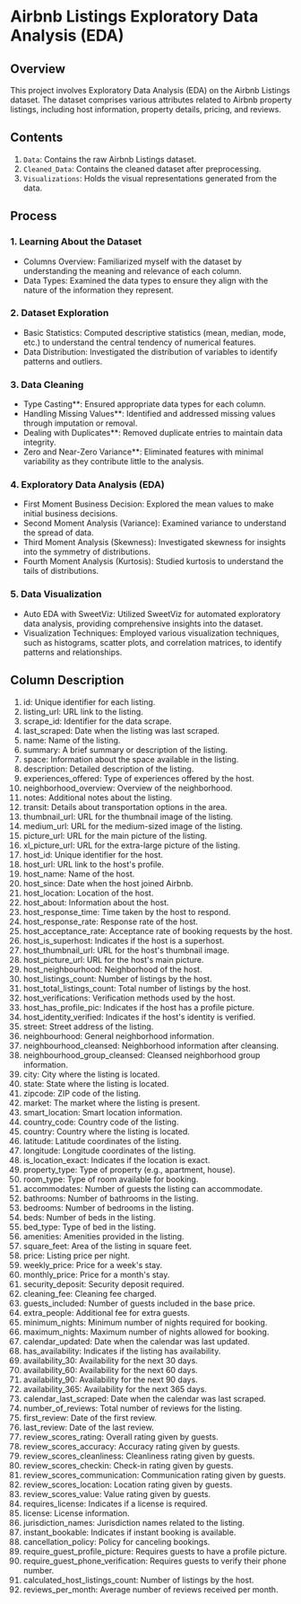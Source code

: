 
# Airbnb Listings Exploratory Data Analysis (EDA)

## Overview

This project involves Exploratory Data Analysis (EDA) on the Airbnb Listings dataset. The dataset comprises various attributes related to Airbnb property listings, including host information, property details, pricing, and reviews.

## Contents

1. `Data`: Contains the raw Airbnb Listings dataset.
2. `Cleaned_Data`: Contains the cleaned dataset after preprocessing.
3. `Visualizations`: Holds the visual representations generated from the data.

## Process

### 1. Learning About the Dataset

- Columns Overview: Familiarized myself with the dataset by understanding the meaning and relevance of each column.
- Data Types: Examined the data types to ensure they align with the nature of the information they represent.

### 2. Dataset Exploration

- Basic Statistics: Computed descriptive statistics (mean, median, mode, etc.) to understand the central tendency of numerical features.
- Data Distribution: Investigated the distribution of variables to identify patterns and outliers.

### 3. Data Cleaning

- Type Casting**: Ensured appropriate data types for each column.
- Handling Missing Values**: Identified and addressed missing values through imputation or removal.
- Dealing with Duplicates**: Removed duplicate entries to maintain data integrity.
- Zero and Near-Zero Variance**: Eliminated features with minimal variability as they contribute little to the analysis.

### 4. Exploratory Data Analysis (EDA)

- First Moment Business Decision: Explored the mean values to make initial business decisions.
- Second Moment Analysis (Variance): Examined variance to understand the spread of data.
- Third Moment Analysis (Skewness): Investigated skewness for insights into the symmetry of distributions.
- Fourth Moment Analysis (Kurtosis): Studied kurtosis to understand the tails of distributions.

### 5. Data Visualization

- Auto EDA with SweetViz: Utilized SweetViz for automated exploratory data analysis, providing comprehensive insights into the dataset.
- Visualization Techniques: Employed various visualization techniques, such as histograms, scatter plots, and correlation matrices, to identify patterns and relationships.


## Column Description

1. id: Unique identifier for each listing.
2. listing_url: URL link to the listing.
3. scrape_id: Identifier for the data scrape.
4. last_scraped: Date when the listing was last scraped.
5. name: Name of the listing.
6. summary: A brief summary or description of the listing.
7. space: Information about the space available in the listing.
8. description: Detailed description of the listing.
9. experiences_offered: Type of experiences offered by the host.
10. neighborhood_overview: Overview of the neighborhood.
11. notes: Additional notes about the listing.
12. transit: Details about transportation options in the area.
13. thumbnail_url: URL for the thumbnail image of the listing.
14. medium_url: URL for the medium-sized image of the listing.
15. picture_url: URL for the main picture of the listing.
16. xl_picture_url: URL for the extra-large picture of the listing.
17. host_id: Unique identifier for the host.
18. host_url: URL link to the host's profile.
19. host_name: Name of the host.
20. host_since: Date when the host joined Airbnb.
21. host_location: Location of the host.
22. host_about: Information about the host.
23. host_response_time: Time taken by the host to respond.
24. host_response_rate: Response rate of the host.
25. host_acceptance_rate: Acceptance rate of booking requests by the host.
26. host_is_superhost: Indicates if the host is a superhost.
27. host_thumbnail_url: URL for the host's thumbnail image.
28. host_picture_url: URL for the host's main picture.
29. host_neighbourhood: Neighborhood of the host.
30. host_listings_count: Number of listings by the host.
31. host_total_listings_count: Total number of listings by the host.
32. host_verifications: Verification methods used by the host.
33. host_has_profile_pic: Indicates if the host has a profile picture.
34. host_identity_verified: Indicates if the host's identity is verified.
35. street: Street address of the listing.
36. neighbourhood: General neighborhood information.
37. neighbourhood_cleansed: Neighborhood information after cleansing.
38. neighbourhood_group_cleansed: Cleansed neighborhood group information.
39. city: City where the listing is located.
40. state: State where the listing is located.
41. zipcode: ZIP code of the listing.
42. market: The market where the listing is present.
43. smart_location: Smart location information.
44. country_code: Country code of the listing.
45. country: Country where the listing is located.
46. latitude: Latitude coordinates of the listing.
47. longitude: Longitude coordinates of the listing.
48. is_location_exact: Indicates if the location is exact.
49. property_type: Type of property (e.g., apartment, house).
50. room_type: Type of room available for booking.
51. accommodates: Number of guests the listing can accommodate.
52. bathrooms: Number of bathrooms in the listing.
53. bedrooms: Number of bedrooms in the listing.
54. beds: Number of beds in the listing.
55. bed_type: Type of bed in the listing.
56. amenities: Amenities provided in the listing.
57. square_feet: Area of the listing in square feet.
58. price: Listing price per night.
59. weekly_price: Price for a week's stay.
60. monthly_price: Price for a month's stay.
61. security_deposit: Security deposit required.
62. cleaning_fee: Cleaning fee charged.
63. guests_included: Number of guests included in the base price.
64. extra_people: Additional fee for extra guests.
65. minimum_nights: Minimum number of nights required for booking.
66. maximum_nights: Maximum number of nights allowed for booking.
67. calendar_updated: Date when the calendar was last updated.
68. has_availability: Indicates if the listing has availability.
69. availability_30: Availability for the next 30 days.
70. availability_60: Availability for the next 60 days.
71. availability_90: Availability for the next 90 days.
72. availability_365: Availability for the next 365 days.
73. calendar_last_scraped: Date when the calendar was last scraped.
74. number_of_reviews: Total number of reviews for the listing.
75. first_review: Date of the first review.
76. last_review: Date of the last review.
77. review_scores_rating: Overall rating given by guests.
78. review_scores_accuracy: Accuracy rating given by guests.
79. review_scores_cleanliness: Cleanliness rating given by guests.
80. review_scores_checkin: Check-in rating given by guests.
81. review_scores_communication: Communication rating given by guests.
82. review_scores_location: Location rating given by guests.
83. review_scores_value: Value rating given by guests.
84. requires_license: Indicates if a license is required.
85. license: License information.
86. jurisdiction_names: Jurisdiction names related to the listing.
87. instant_bookable: Indicates if instant booking is available.
88. cancellation_policy: Policy for canceling bookings.
89. require_guest_profile_picture: Requires guests to have a profile picture.
90. require_guest_phone_verification: Requires guests to verify their phone number.
91. calculated_host_listings_count: Number of listings by the host.
92. reviews_per_month: Average number of reviews received per month.


